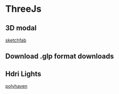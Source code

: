 # ThreeJs

## 3D modal 
[sketchfab](https://sketchfab.com/)
## Download .glp format downloads

## Hdri Lights
[polyhaven](https://polyhaven.com/)